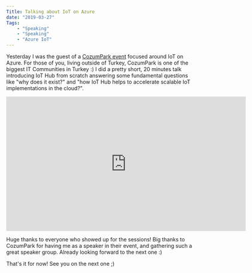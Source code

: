 ```yaml
---
Title: Talking about IoT on Azure
date: "2019-03-27" 
Tags: 
    - "Speaking"
    - "Speaking"
    - "Azure IoT"
---
```


Yesterday I was the guest of a [CozumPark event](http://etkinlik.cozumpark.com/etkinlik/iot-on-azure/854) focused around IoT on Azure. For those of you, living outside of Turkey, CozumPark is one of the biggest IT Communities in Turkey :) I did a pretty short, 20 minutes talk introducing IoT Hub from scratch answering some fundamental questions like "why does it exist?" and "how IoT Hub helps to accelerate scalable IoT implementations in the cloud?". 

<iframe src="https://speakerdeck.com/player/7d48b3a6642642c3877a367815ff3f38" width="640" height="360" frameborder="0" allow="autoplay; fullscreen" allowfullscreen></iframe>

Huge thanks to everyone who showed up for the sessions! Big thanks to CozumPark for having me as a speaker in their event, and gathering such a great speaker group. Already looking forward to the next one :)  

That's it for now! See you on the next one ;)